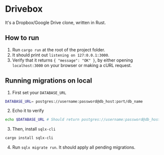 # Drivebox

It's a Dropbox/Google Drive clone, written in Rust.

## How to run

1. Run `cargo run` at the root of the project folder.
2. It should print out `listening on 127:0.0.1:3000`.
3. Verify that it returns `{ "message": "OK" }`, by either opening `localhost:3000` on your browser or making a cURL request.

## Running migrations on local

1. First set your `DATABASE_URL`

```sh
DATABASE_URL= postgres://username:password@db_host:port/db_name
```

2. Echo it to verify

```sh
echo $DATABASE_URL # Should return postgres://username:password@db_host:port/db_name
```

3. Then, install `sqlx-cli`

```sh
cargo install sqlx-cli
```

4. Run `sqlx migrate run`. It should apply all pending migrations.
